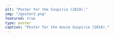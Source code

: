 ```yaml
---
alt: "Poster for the Suspiria (2018)."
img: "/poster2.png"
featured: true
type: poster
caption: "Poster for the movie Suspiria (2018)."
---
```

